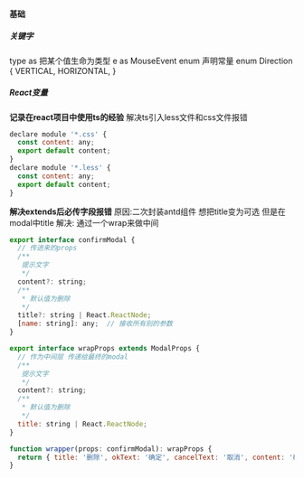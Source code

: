 #### 基础
##### 关键字
type
as 把某个值生命为类型 e as MouseEvent 
enum 声明常量 
    enum Direction {
      VERTICAL,
      HORIZONTAL,
    }

##### React变量


**记录在react项目中使用ts的经验**
解决ts引入less文件和css文件报错
```javascript
declare module '*.css' {
  const content: any;
  export default content;
}
declare module '*.less' {
  const content: any;
  export default content;
}
```

**解决extends后必传字段报错**
原因:二次封装antd组件 想把title变为可选 但是在modal中title
解决:
  通过一个wrap来做中间
```javascript
export interface confirmModal {
  // 传进来的props
  /**
   提示文字
   */
  content?: string;
  /**
   * 默认值为删除
   */
  title?: string | React.ReactNode;
  [name: string]: any;  // 接收所有别的参数
}

export interface wrapProps extends ModalProps {
  // 作为中间层 传递给最终的modal
  /**
   提示文字
   */
  content?: string;
  /**
   * 默认值为删除
   */
  title: string | React.ReactNode;
}

function wrapper(props: confirmModal): wrapProps {
  return { title: '删除', okText: '确定', cancelText: '取消', content: '确认删除吗？', ...props };
}

```

